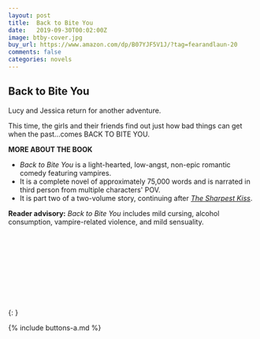 ```yaml
---
layout: post
title:  Back to Bite You
date:   2019-09-30T00:02:00Z
image: btby-cover.jpg
buy_url: https://www.amazon.com/dp/B07YJF5V1J/?tag=fearandlaun-20
comments: false
categories: novels
---
```


## Back to Bite You

Lucy and Jessica return for another adventure.

This time, the girls and their friends find out just how bad things can get when the past...comes BACK TO BITE YOU.


**MORE ABOUT THE BOOK**

- *Back to Bite You* is a light-hearted, low-angst, non-epic romantic comedy featuring vampires.
- It is a complete novel of approximately 75,000 words and is narrated in third person from multiple characters' POV.
- It is part two of a two-volume story, continuing after [*The Sharpest Kiss*][tsk].

**Reader advisory:**  *Back to Bite You* includes mild cursing, alcohol consumption, vampire-related violence, and mild sensuality.
<br />
<br />
<br />
<br />
<br />
<br />
<br />
<br />
<br />
<br />

{: }

{% include buttons-a.md %}

[excerpt]:/novels/back-to-bite-you/excerpt/
[buy]:https://www.amazon.com/dp/B07YJF5V1J/?tag=fearandlaun-20
[goodreads]:https://www.goodreads.com/book/show/48328045-back-to-bite-you
[tsk]:/novels/the-sharpest-kiss/
[connected]:/connected/the-sharpest-kiss/
